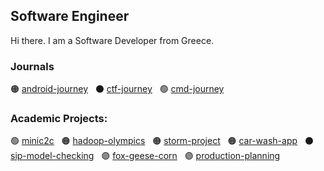 ## Software Engineer
Hi there. I am a Software Developer from Greece.

### Journals
:orange_circle: [android-journey](https://github.com/sealmove/android-journey) &nbsp;
:black_circle: [ctf-journey](https://github.com/sealmove/ctf-journey) &nbsp;
:green_circle: [cmd-journey](https://github.com/sealmove/cmd-journey) &nbsp;

### Academic Projects:
:green_circle: [minic2c](https://github.com/sealmove/minic2c) &nbsp;
:orange_circle: [hadoop-olympics](https://github.com/sealmove/hadoop-olympics) &nbsp;
:orange_circle: [storm-project](https://github.com/Circe-s-House/storm-project) &nbsp;
:orange_circle: [car-wash-app](https://github.com/nplatis-courses-uop/project-mandalas-giannopoulos) &nbsp;
:black_circle: [sip-model-checking](https://github.com/sealmove/sip-model-checking) &nbsp;
:purple_circle: [fox-geese-corn](https://github.com/sealmove/fox-geese-corn) &nbsp;
:purple_circle: [production-planning](https://github.com/sealmove/production-planning) &nbsp;
